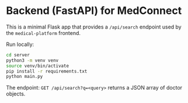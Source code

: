 # Backend (FastAPI) for MedConnect


This is a minimal Flask app that provides a `/api/search` endpoint used by the `medical-platform` frontend.

Run locally:

```bash
cd server
python3 -m venv venv
source venv/bin/activate
pip install -r requirements.txt
python main.py
```

The endpoint: `GET /api/search?q=<query>` returns a JSON array of doctor objects.
